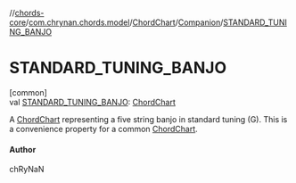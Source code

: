 //[chords-core](../../../../index.md)/[com.chrynan.chords.model](../../index.md)/[ChordChart](../index.md)/[Companion](index.md)/[STANDARD_TUNING_BANJO](-s-t-a-n-d-a-r-d_-t-u-n-i-n-g_-b-a-n-j-o.md)

# STANDARD_TUNING_BANJO

[common]\
val [STANDARD_TUNING_BANJO](-s-t-a-n-d-a-r-d_-t-u-n-i-n-g_-b-a-n-j-o.md): [ChordChart](../index.md)

A [ChordChart](../index.md) representing a five string banjo in standard tuning (G). This is a convenience property for a common [ChordChart](../index.md).

#### Author

chRyNaN
